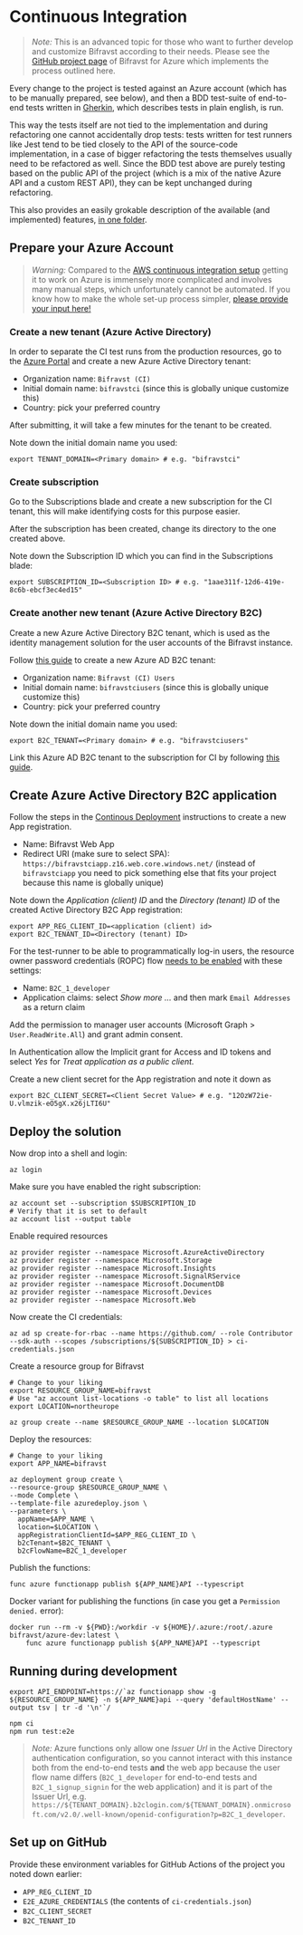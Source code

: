 # Continuous Integration

> _Note:_ This is an advanced topic for those who want to further develop and
> customize Bifravst according to their needs. Please see the
> [GitHub project page](https://github.com/bifravst/azure/) of Bifravst for
> Azure which implements the process outlined here.

Every change to the project is tested against an Azure account (which has to be
manually prepared, see below), and then a BDD test-suite of end-to-end tests
written in [Gherkin](https://cucumber.io/docs/gherkin/), which describes tests
in plain english, is run.

This way the tests itself are not tied to the implementation and during
refactoring one cannot accidentally drop tests: tests written for test runners
like Jest tend to be tied closely to the API of the source-code implementation,
in a case of bigger refactoring the tests themselves usually need to be
refactored as well. Since the BDD test above are purely testing based on the
public API of the project (which is a mix of the native Azure API and a custom
REST API), they can be kept unchanged during refactoring.

This also provides an easily grokable description of the available (and
implemented) features,
[in one folder](https://github.com/bifravst/azure/tree/saga/features).

## Prepare your Azure Account

> _Warning:_ Compared to the
> [AWS continuous integration setup](../aws/ContinuousIntegration.md) getting it
> to work on Azure is immensely more complicated and involves many manual steps,
> which unfortunately cannot be automated. If you know how to make the whole
> set-up process simpler,
> [please provide your input here!](https://github.com/bifravst/azure/issues/1)

### Create a new tenant (Azure Active Directory)

In order to separate the CI test runs from the production resources, go to the
[Azure Portal](https://portal.azure.com/) and create a new Azure Active
Directory tenant:

- Organization name: `Bifravst (CI)`
- Initial domain name: `bifravstci` (since this is globally unique customize
  this)
- Country: pick your preferred country

After submitting, it will take a few minutes for the tenant to be created.

Note down the initial domain name you used:

    export TENANT_DOMAIN=<Primary domain> # e.g. "bifravstci"

### Create subscription

Go to the Subscriptions blade and create a new subscription for the CI tenant,
this will make identifying costs for this purpose easier.

After the subscription has been created, change its directory to the one created
above.

Note down the Subscription ID which you can find in the Subscriptions blade:

    export SUBSCRIPTION_ID=<Subscription ID> # e.g. "1aae311f-12d6-419e-8c6b-ebcf3ec4ed15"

### Create another new tenant (Azure Active Directory B2C)

Create a new Azure Active Directory B2C tenant, which is used as the identity
management solution for the user accounts of the Bifravst instance.

Follow
[this guide](https://docs.microsoft.com/en-us/azure/active-directory-b2c/tutorial-create-tenant)
to create a new Azure AD B2C tenant:

- Organization name: `Bifravst (CI) Users`
- Initial domain name: `bifravstciusers` (since this is globally unique
  customize this)
- Country: pick your preferred country

Note down the initial domain name you used:

    export B2C_TENANT=<Primary domain> # e.g. "bifravstciusers"

Link this Azure AD B2C tenant to the subscription for CI by following
[this guide](https://docs.microsoft.com/en-us/azure/active-directory-b2c/billing#link-an-azure-ad-b2c-tenant-to-a-subscription).

## Create Azure Active Directory B2C application

Follow the steps in the [Continous Deployment](./ContinuousDeployment.md)
instructions to create a new App registration.

- Name: Bifravst Web App
- Redirect URI (make sure to select SPA):
  `https://bifravstciapp.z16.web.core.windows.net/` (instead of `bifravstciapp`
  you need to pick something else that fits your project because this name is
  globally unique)

Note down the _Application (client) ID_ and the _Directory (tenant) ID_ of the
created Active Directory B2C App registration:

```
export APP_REG_CLIENT_ID=<application (client) id>
export B2C_TENANT_ID=<Directory (tenant) ID>
```

For the test-runner to be able to programmatically log-in users, the resource
owner password credentials (ROPC) flow
[needs to be enabled](https://docs.microsoft.com/EN-US/azure/active-directory-b2c/configure-ropc?tabs=app-reg-ga)
with these settings:

- Name: `B2C_1_developer`
- Application claims: select _Show more ..._ and then mark `Email Addresses` as
  a return claim

Add the permission to manager user accounts (Microsoft Graph >
`User.ReadWrite.All`) and grant admin consent.

In Authentication allow the Implicit grant for Access and ID tokens and select
_Yes_ for _Treat application as a public client._

Create a new client secret for the App registration and note it down as

    export B2C_CLIENT_SECRET=<Client Secret Value> # e.g. "12OzW72ie-U.vlmzik-eO5gX.x26jLTI6U"

## Deploy the solution

Now drop into a shell and login:

    az login

Make sure you have enabled the right subscription:

    az account set --subscription $SUBSCRIPTION_ID
    # Verify that it is set to default
    az account list --output table

Enable required resources

    az provider register --namespace Microsoft.AzureActiveDirectory
    az provider register --namespace Microsoft.Storage
    az provider register --namespace Microsoft.Insights
    az provider register --namespace Microsoft.SignalRService
    az provider register --namespace Microsoft.DocumentDB
    az provider register --namespace Microsoft.Devices
    az provider register --namespace Microsoft.Web

Now create the CI credentials:

    az ad sp create-for-rbac --name https://github.com/ --role Contributor --sdk-auth --scopes /subscriptions/${SUBSCRIPTION_ID} > ci-credentials.json

Create a resource group for Bifravst

    # Change to your liking
    export RESOURCE_GROUP_NAME=bifravst
    # Use "az account list-locations -o table" to list all locations
    export LOCATION=northeurope

    az group create --name $RESOURCE_GROUP_NAME --location $LOCATION

Deploy the resources:

    # Change to your liking
    export APP_NAME=bifravst

    az deployment group create \
    --resource-group $RESOURCE_GROUP_NAME \
    --mode Complete \
    --template-file azuredeploy.json \
    --parameters \
      appName=$APP_NAME \
      location=$LOCATION \
      appRegistrationClientId=$APP_REG_CLIENT_ID \
      b2cTenant=$B2C_TENANT \
      b2cFlowName=B2C_1_developer

Publish the functions:

    func azure functionapp publish ${APP_NAME}API --typescript

Docker variant for publishing the functions (in case you get a
`Permission denied.` error):

    docker run --rm -v ${PWD}:/workdir -v ${HOME}/.azure:/root/.azure bifravst/azure-dev:latest \
        func azure functionapp publish ${APP_NAME}API --typescript

## Running during development

    export API_ENDPOINT=https://`az functionapp show -g ${RESOURCE_GROUP_NAME} -n ${APP_NAME}api --query 'defaultHostName' --output tsv | tr -d '\n'`/

    npm ci
    npm run test:e2e

> _Note:_ Azure functions only allow one _Issuer Url_ in the Active Directory
> authentication configuration, so you cannot interact with this instance both
> from the end-to-end tests **and** the web app because the user flow name
> differs (`B2C_1_developer` for end-to-end tests and `B2C_1_signup_signin` for
> the web application) and it is part of the Issuer Url, e.g.
> `https://${TENANT_DOMAIN}.b2clogin.com/${TENANT_DOMAIN}.onmicrosoft.com/v2.0/.well-known/openid-configuration?p=B2C_1_developer`.

## Set up on GitHub

Provide these environment variables for GitHub Actions of the project you noted
down earlier:

- `APP_REG_CLIENT_ID`
- `E2E_AZURE_CREDENTIALS` (the contents of `ci-credentials.json`)
- `B2C_CLIENT_SECRET`
- `B2C_TENANT_ID`
